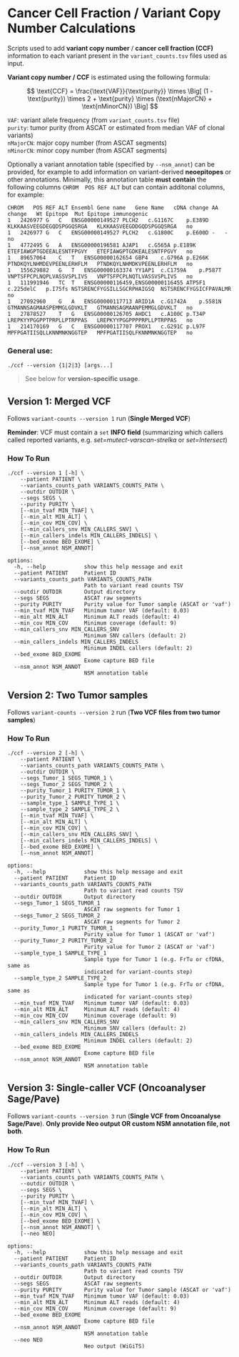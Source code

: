 # Cancer Cell Fraction / Variant Copy Number Calculations
Scripts used to add **variant copy number** / **cancer cell fraction (CCF)** information to each variant present in the `variant_counts.tsv` files used as input. 

**Variant copy number / CCF** is estimated using the following formula:

$$
\text{CCF} = \frac{\text{VAF}}{\text{purity}} \times \Big[ (1 - \text{purity}) \times 2 + \text{purity} \times (\text{nMajorCN} + \text{nMinorCN}) \Big]
$$

`VAF`: variant allele frequency (from `variant_counts.tsv` file) <br>
`purity`: tumor purity (from ASCAT or estimated from median VAF of clonal variants) <br>
`nMajorCN`: major copy number (from ASCAT segments) <br>
`nMinorCN`: minor copy number (from ASCAT segments) <br>	

Optionally a variant annotation table (specified by `--nsm_annot`) can be provided, for example to add information on variant-derived **neoepitopes** or other annotations. Minimally, this annotation table **must contain** the following columns `CHROM	POS	REF	ALT` but can contain additonal columns, for example: 
```
CHROM	POS	REF	ALT	Ensembl Gene name	Gene Name	cDNA change	AA change	Wt Epitope	Mut Epitope	immunogenic
1	2426977	G	C	ENSG00000149527	PLCH2	c.G1167C	p.E389D	KLKKAASVEEGDEGQDSPGGQSRGA	KLKKAASVEEGDDGQDSPGGQSRGA	no
1	2426977	G	C	ENSG00000149527	PLCH2	c.G1800C	p.E600D	-	-	no
1	4772495	G	A	ENSG00000196581	AJAP1	c.G565A	p.E189K	ETEFIAWGPTGDEEALESNTFPGVY	ETEFIAWGPTGDKEALESNTFPGVY	no
1	89657064	C	T	ENSG00000162654	GBP4	c.G796A	p.E266K	PTNDKQYLNHMDEVPEENLERHFLM	PTNDKQYLNHMDKVPEENLERHFLM	no
1	155629882	G	T	ENSG00000163374	YY1AP1	c.C1759A	p.P587T	VNPTSFPCPLNQPLVASSVSPLIVS	VNPTSFPCPLNQTLVASSVSPLIVS	no
1	111991946	TC	T	ENSG00000116459,ENSG00000116455	ATP5F1	c.225delC	p.I75fs	NSTSRENCFYGSILLSGCRPHAIGSQ	NSTSRENCFYGSICFPAVALMR	no
1	27092960	G	A	ENSG00000117713	ARID1A	c.G1742A	p.S581N	GTMANNSAGMAASPEMMGLGDVKLT	GTMANNSAGMAANPEMMGLGDVKLT	no
1	27878527	T	G	ENSG00000126705	AHDC1	c.A100C	p.T34P	LREPKYYPGGPPTPRPLLPTRPPAS	LREPKYYPGGPPPPRPLLPTRPPAS	no
1	214170169	G	C	ENSG00000117707	PROX1	c.G291C	p.L97F	MPFPGATIISQLLKNNMNKNGGTEP	MPFPGATIISQLFKNNMNKNGGTEP	no
```
### General use:
```
./ccf --version {1|2|3} [args...]
```
>See below for **version-specific usage**.

## Version 1: Merged VCF

Follows `variant-counts --version 1` run (**Single Merged VCF**)

**Reminder**: VCF must contain a  `set` **INFO field** (summarizing which callers called reported variants, e.g. *set=mutect-varscan-strelka* or *set=Intersect*)

### How To Run
```
./ccf --version 1 [-h] \
	--patient PATIENT \
	--variants_counts_path VARIANTS_COUNTS_PATH \
	--outdir OUTDIR \
	--segs SEGS \
	--purity PURITY \
	[--min_tvaf MIN_TVAF] \
	[--min_alt MIN_ALT] \
	[--min_cov MIN_COV] \
	[--min_callers_snv MIN_CALLERS_SNV] \
	[--min_callers_indels MIN_CALLERS_INDELS] \
	[--bed_exome BED_EXOME] \
	[--nsm_annot NSM_ANNOT]

options:
  -h, --help            show this help message and exit
  --patient PATIENT     Patient ID
  --variants_counts_path VARIANTS_COUNTS_PATH
                        Path to variant read counts TSV
  --outdir OUTDIR       Output directory
  --segs SEGS           ASCAT raw segments
  --purity PURITY       Purity value for Tumor sample (ASCAT or 'vaf')
  --min_tvaf MIN_TVAF   Minimum tumor VAF (default: 0.03)
  --min_alt MIN_ALT     Minimum ALT reads (default: 4)
  --min_cov MIN_COV     Minimum coverage (default: 9)
  --min_callers_snv MIN_CALLERS_SNV
                        Minimum SNV callers (default: 2)
  --min_callers_indels MIN_CALLERS_INDELS
                        Minimum INDEL callers (default: 2)
  --bed_exome BED_EXOME
                        Exome capture BED file
  --nsm_annot NSM_ANNOT
                        NSM annotation table
```

## Version 2: Two Tumor samples
Follows `variant-counts --version 2` run (**Two VCF files from two tumor samples**)

### How To Run
```
./ccf --version 2 [-h] \
	--patient PATIENT \
	--variants_counts_path VARIANTS_COUNTS_PATH \
	--outdir OUTDIR \
	--segs_Tumor_1 SEGS_TUMOR_1 \
	--segs_Tumor_2 SEGS_TUMOR_2 \
	--purity_Tumor_1 PURITY_TUMOR_1 \
	--purity_Tumor_2 PURITY_TUMOR_2 \
	--sample_type_1 SAMPLE_TYPE_1 \
	--sample_type_2 SAMPLE_TYPE_2 \
	[--min_tvaf MIN_TVAF] \
	[--min_alt MIN_ALT] \
	[--min_cov MIN_COV] \
	[--min_callers_snv MIN_CALLERS_SNV] \
	[--min_callers_indels MIN_CALLERS_INDELS] \
	[--bed_exome BED_EXOME] \
	[--nsm_annot NSM_ANNOT]

options:
  -h, --help            show this help message and exit
  --patient PATIENT     Patient ID
  --variants_counts_path VARIANTS_COUNTS_PATH
                        Path to variant read counts TSV
  --outdir OUTDIR       Output directory
  --segs_Tumor_1 SEGS_TUMOR_1
                        ASCAT raw segments for Tumor 1
  --segs_Tumor_2 SEGS_TUMOR_2
                        ASCAT raw segments for Tumor 2
  --purity_Tumor_1 PURITY_TUMOR_1
                        Purity value for Tumor 1 (ASCAT or 'vaf')
  --purity_Tumor_2 PURITY_TUMOR_2
                        Purity value for Tumor 2 (ASCAT or 'vaf')
  --sample_type_1 SAMPLE_TYPE_1
                        Sample type for Tumor 1 (e.g. FrTu or cfDNA, same as
                        indicated for variant-counts step)
  --sample_type_2 SAMPLE_TYPE_2
                        Sample type for Tumor 1 (e.g. FrTu or cfDNA, same as
                        indicated for variant-counts step)
  --min_tvaf MIN_TVAF   Minimum tumor VAF (default: 0.03)
  --min_alt MIN_ALT     Minimum ALT reads (default: 4)
  --min_cov MIN_COV     Minimum coverage (default: 9)
  --min_callers_snv MIN_CALLERS_SNV
                        Minimum SNV callers (default: 2)
  --min_callers_indels MIN_CALLERS_INDELS
                        Minimum INDEL callers (default: 2)
  --bed_exome BED_EXOME
                        Exome capture BED file
  --nsm_annot NSM_ANNOT
                        NSM annotation table
```

## Version 3: Single-caller VCF (Oncoanalyser Sage/Pave)

Follows `variant-counts --version 3` run (**Single VCF from Oncoanalyse Sage/Pave**). **Only provide Neo output OR custom NSM annotation file, not both**. 


### How To Run
```
./ccf --version 3 [-h] \
	--patient PATIENT \
	--variants_counts_path VARIANTS_COUNTS_PATH \
	--outdir OUTDIR \
	--segs SEGS \
	--purity PURITY \
	[--min_tvaf MIN_TVAF] \
	[--min_alt MIN_ALT] \
	[--min_cov MIN_COV] \
	[--bed_exome BED_EXOME] \
	[--nsm_annot NSM_ANNOT] \
	[--neo NEO]

options:
  -h, --help            show this help message and exit
  --patient PATIENT     Patient ID
  --variants_counts_path VARIANTS_COUNTS_PATH
                        Path to variant read counts TSV
  --outdir OUTDIR       Output directory
  --segs SEGS           ASCAT raw segments
  --purity PURITY       Purity value for Tumor sample (ASCAT or 'vaf')
  --min_tvaf MIN_TVAF   Minimum tumor VAF (default: 0.03)
  --min_alt MIN_ALT     Minimum ALT reads (default: 4)
  --min_cov MIN_COV     Minimum coverage (default: 9)
  --bed_exome BED_EXOME
                        Exome capture BED file
  --nsm_annot NSM_ANNOT
                        NSM annotation table
  --neo NEO
                        Neo output (WiGiTS)
```